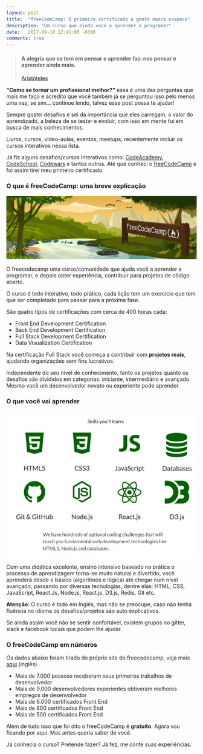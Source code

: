 ```yaml
---
layout: post
title:  "freeCodeCamp: O primeiro certificado a gente nunca esquece"
description: "Um curso que ajuda você a aprender a programar"
date:   2017-09-18 12:41:00 -0300
comments: true
---
```


> #### A alegria que se tem em pensar e aprender faz-nos pensar e aprender ainda mais.
> [Aristóteles](https://pt.wikipedia.org/wiki/Arist%C3%B3teles)

__"Como se tornar um profissional melhor?”__ essa é uma das perguntas que mais me faço e acredito que você também já se perguntou isso pelo menos uma vez, se sim... continue lendo, talvez esse post possa te ajudar!

Sempre gostei desafios e sei da importância que eles carregam, o valor do aprendizado, a beleza de se testar e evoluir, com isso em mente fui em busca de mais conhecimentos.

Livros, cursos, vídeo-aulas, eventos, meetups, recentemente incluir os cursos interativos nessa lista.

Já fiz alguns desafios/cursos interativos como: [CodeAcademy](https://www.codecademy.com/pt), [CodeSchool](https://www.codeschool.com/), [Codewars](https://www.codewars.com/) e tantos outros. Até que conheci o [freeCodeCamp](https://www.freecodecamp.org/) e foi assim tirei meu primeiro certificado.

### O que é freeCodeCamp: uma breve explicação

![freeCodeCamp](/assets/img/posts/freecodecamp.png)

O freecodecamp uma curso/comunidade que ajuda você a aprender a programar, e depois obter experiência, contribuir para projetos de código aberto.

O curso é todo interativo, todo prático, cada lição tem um exercício que tem que ser completado para passar para a próxima fase.

São quatro tipos de certificações com cerca de 400 horas cada:

- Front End Development Certification
- Back End Development Certification
- Full Stack Development Certification
- Data Visualization Certification

Na certificação Full Stack você começa a contribuir com __projetos reais__, ajudando organizações sem fins lucrativos.

Independente do seu nível de conhecimento, tanto os projetos quanto os desafios são divididos em categorias: iniciante, intermediário e avançado. Mesmo você um desenvolvedor novato ou experiente pode aprender.

### O que você vai aprender

![HTML5, CSS3, Javascript, Redis, Git e muito mais](/assets/img/posts/freecodecamp-skills.jpg "HTML5, CSS3, Javascript, Redis, Git e muito mais")

Com uma didática excelente, ensino intensivo baseado na prática o processo de aprendizagem torna-se muito natural e divertido, você aprenderá desde o básico (algoritmos e lógica) até chegar num nível avançado, passando por diversas tecnologias, dentre elas: HTML, CSS, JavaScript, React.Js, Node.js, React.js, D3.js, Redis, Git etc.

__Atenção__: O curso é todo em Inglês, mas não se preocupe, caso não tenha fluência no idioma os desafios/projetos são auto explicativos.

Se ainda assim você não se sentir confortável, existem grupos no gitter, slack e facebook locais que podem lhe ajudar.

### O freeCodeCamp em números

Os dados abaixo foram tirado do próprio site do freecodecamp, veja mais [aqui](https://www.freecodecamp.org/about/) (inglês)

- Mais de 7.000 pessoas receberam seus primeiros trabalhos de desenvolvedor
- Mais de 9.000 desenvolvedores experientes obtiveram melhores empregos de desenvolvedor
- Mais de 6.000 certificados Front End
- Mais de 800 certificados Front End
- Mais de 500 certificados Front End

Além de tudo isso que foi dito o freeCodeCamp é __gratuíto__. Agora vou ficando por aqui. Mas antes queria saber de você.

Já conhecia o curso? Pretende fazer? Já fez, me conte suas experiências.
